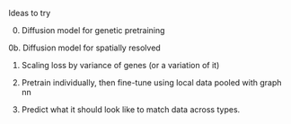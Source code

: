 

Ideas to try

0. Diffusion model for genetic pretraining

0b. Diffusion model for spatially resolved

1. Scaling loss by variance of genes (or a variation of it)

2. Pretrain individually, then fine-tune using local data pooled with graph nn

3. Predict what it should look like to match data across types.
